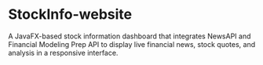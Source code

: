 # StockInfo-website
A JavaFX-based stock information dashboard that integrates NewsAPI and Financial Modeling Prep API to display live financial news, stock quotes, and analysis in a responsive interface.
